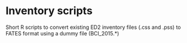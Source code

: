 # Inventory scripts

Short R scripts to convert existing ED2 inventory files (.css and .pss) to FATES format using a dummy file (BCI_2015.*)
